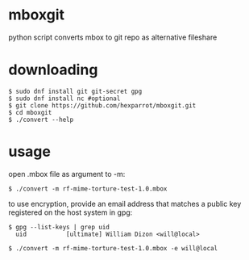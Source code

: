 # mboxgit
python script converts mbox to git repo as alternative fileshare

# downloading

    $ sudo dnf install git git-secret gpg
    $ sudo dnf install nc #optional
    $ git clone https://github.com/hexparrot/mboxgit.git
    $ cd mboxgit
    $ ./convert --help

# usage

open .mbox file as argument to -m:

    $ ./convert -m rf-mime-torture-test-1.0.mbox

to use encryption, provide an email address that matches
a public key registered on the host system in gpg:

    $ gpg --list-keys | grep uid
      uid           [ultimate] William Dizon <will@local>

    $ ./convert -m rf-mime-torture-test-1.0.mbox -e will@local

